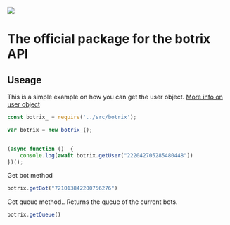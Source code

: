
![](https://www.npmjs.com/package/botrix-npm)
# The official package for the botrix API

## Useage

This is a simple example on how you can get the user object. [More info on user object](https://github.com/WindowsCmd/botrixApiDocs)
```js
const botrix_ = require('../src/botrix');

var botrix = new botrix_();


(async function ()  {
    console.log(await botrix.getUser("222042705285480448"))
})();
```

Get bot method 
```js
botrix.getBot("721013842200756276")
```

Get queue method.. Returns the queue of the current bots.
```js
botrix.getQueue()
```


